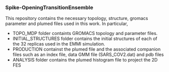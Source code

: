 ### Spike-OpeningTransitionEnsemble

This repository contains the necessary topology, structure, gromacs parameter and plumed files used in this work. In particular,
- TOPO_MDP folder containts GROMACS topology and parameter files. 
- INITIAL_STRUCTURES folder contains the initial structures of each of the 32 replicas used in the EMMI simulation. 
- PRODUCTION containst the plumed file and the associated companion files such as an index file, data GMM file (SARS_COV2.dat) and pdb files 
- ANALYSIS folder contains the plumed histogram file to project the 2D FES
